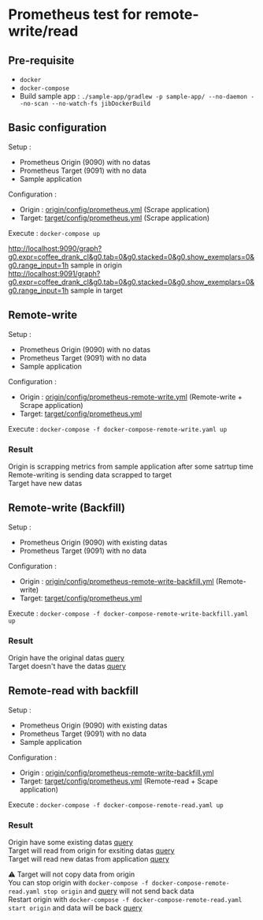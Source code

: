 # Prometheus test for remote-write/read

## Pre-requisite

- `docker`
- `docker-compose`
- Build sample app : `./sample-app/gradlew -p sample-app/ --no-daemon --no-scan --no-watch-fs jibDockerBuild`

## Basic configuration
Setup :
 - Prometheus Origin (9090) with no datas
 - Prometheus Target (9091) with no data
 - Sample application

Configuration :
 - Origin : [origin/config/prometheus.yml]() (Scrape application)
 - Target: [target/config/prometheus.yml]() (Scrape application)

 Execute : `docker-compose up`

 [http://localhost:9090/graph?g0.expr=coffee_drank_cl&g0.tab=0&g0.stacked=0&g0.show_exemplars=0&g0.range_input=1h](Query) sample in origin  
 [http://localhost:9091/graph?g0.expr=coffee_drank_cl&g0.tab=0&g0.stacked=0&g0.show_exemplars=0&g0.range_input=1h](Query) sample in target
## Remote-write

Setup :
 - Prometheus Origin (9090) with no datas
 - Prometheus Target (9091) with no data
 - Sample application

Configuration :
 - Origin : [origin/config/prometheus-remote-write.yml]() (Remote-write + Scrape application)
 - Target: [target/config/prometheus.yml]()

Execute : `docker-compose -f docker-compose-remote-write.yaml up`

### Result

Origin is scrapping metrics from sample application after some satrtup time  
Remote-writing is sending data scrapped to target  
Target have new datas

## Remote-write (Backfill)

Setup :
 - Prometheus Origin (9090) with existing datas
 - Prometheus Target (9091) with no data

Configuration :
 - Origin : [origin/config/prometheus-remote-write-backfill.yml]() (Remote-write)
 - Target: [target/config/prometheus.yml]()

Execute : `docker-compose -f docker-compose-remote-write-backfill.yaml up`

### Result
Origin have the original datas [query](http://localhost:9090/graph?g0.expr=coffee_drank_cl&g0.tab=0&g0.stacked=0&g0.show_exemplars=0&g0.range_input=1h&g0.end_input=2022-03-31%2009%3A00%3A00&g0.moment_input=2022-03-31%2009%3A00%3A00)  
Target doesn't have the datas [query](http://localhost:9091/graph?g0.expr=coffee_drank_cl&g0.tab=0&g0.stacked=0&g0.show_exemplars=0&g0.range_input=1h&g0.end_input=2022-03-31%2009%3A00%3A00&g0.moment_input=2022-03-31%2009%3A00%3A00)


## Remote-read with backfill

Setup :
 - Prometheus Origin (9090) with existing datas
 - Prometheus Target (9091) with no data
 - Sample application

Configuration :
 - Origin : [origin/config/prometheus-remote-write-backfill.yml]()
 - Target: [target/config/prometheus.yml]() (Remote-read + Scape application)

Execute : `docker-compose -f docker-compose-remote-read.yaml up`

### Result
Origin have some existing datas [query](http://localhost:9090/graph?g0.expr=coffee_drank_cl&g0.tab=0&g0.stacked=0&g0.show_exemplars=0&g0.range_input=1h&g0.end_input=2022-03-31%2009%3A00%3A00&g0.moment_input=2022-03-31%2009%3A00%3A00)  
Target will read from origin for exsiting datas [query](http://localhost:9091/graph?g0.expr=coffee_drank_cl&g0.tab=0&g0.stacked=0&g0.show_exemplars=0&g0.range_input=1h&g0.end_input=2022-03-31%2009%3A00%3A00&g0.moment_input=2022-03-31%2009%3A00%3A00)  
Target will read new datas from application [query](http://localhost:9091/graph?g0.expr=coffee_drank_cl)  

:warning: Target will not copy data from origin  
You can stop origin with `docker-compose -f docker-compose-remote-read.yaml stop origin` and [query](http://localhost:9090/graph?g0.expr=coffee_drank_cl&g0.tab=0&g0.stacked=0&g0.show_exemplars=0&g0.range_input=1h&g0.end_input=2022-03-31%2009%3A00%3A00&g0.moment_input=2022-03-31%2009%3A00%3A00) will not send back data  
Restart origin with `docker-compose -f docker-compose-remote-read.yaml start origin` and data will be back [query](http://localhost:9091/graph?g0.expr=coffee_drank_cl&g0.tab=0&g0.stacked=0&g0.show_exemplars=0&g0.range_input=1h&g0.end_input=2022-03-31%2009%3A00%3A00&g0.moment_input=2022-03-31%2009%3A00%3A00)  
